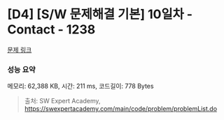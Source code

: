 # [D4] [S/W 문제해결 기본] 10일차 - Contact - 1238 

[문제 링크](https://swexpertacademy.com/main/code/problem/problemDetail.do?contestProbId=AV15B1cKAKwCFAYD) 

### 성능 요약

메모리: 62,388 KB, 시간: 211 ms, 코드길이: 778 Bytes



> 출처: SW Expert Academy, https://swexpertacademy.com/main/code/problem/problemList.do